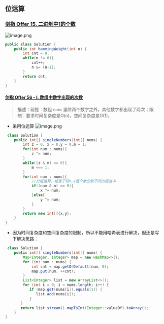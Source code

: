 ## 位运算
### [剑指 Offer 15. 二进制中1的个数](https://leetcode-cn.com/problems/er-jin-zhi-zhong-1de-ge-shu-lcof/)
![image.png](https://p3-juejin.byteimg.com/tos-cn-i-k3u1fbpfcp/cb1548c5a8a74dc6903484948d5be077~tplv-k3u1fbpfcp-watermark.image?)
```java
public class Solution {
    public int hammingWeight(int n) {
        int cnt = 0;
        while(n != 0){
            cnt++;
            n &= (n-1);
        }
        return cnt;
    }
}
```
#### [剑指 Offer 56 - I. 数组中数字出现的次数](https://leetcode-cn.com/problems/shu-zu-zhong-shu-zi-chu-xian-de-ci-shu-lcof/)
> 描述：前提：数组 `nums` 里除两个数字之外，其他数字都出现了两次；限制：要求时间复杂度是O(n)，空间复杂度是O(1)。
- 采用位运算
![image.png](https://p3-juejin.byteimg.com/tos-cn-i-k3u1fbpfcp/b65393ea266a417095e5d52b19d83f7c~tplv-k3u1fbpfcp-watermark.image?)
```java
 class Solution {
    public int[] singleNumbers(int[] nums) {
        int z = 0, x = 0,y = 0,m = 1;
        for(int num : nums){
            z ^= num;
        }
        while((z & m) == 0){
            m <<= 1;
        }
        for(int num : nums){
            //分组运算，相当于将x,y连个数分到不同的组当中
            if((num & m) == 0){
                x ^= num;
            }else{
                y ^= num;
            }
        }
        return new int[]{x,y};
    }
}
```
- 因为时间复杂度和空间复杂度的限制，所以不能用哈希表进行解决，但还是写下解决思路：
```java
 class Solution {
    public int[] singleNumbers(int[] nums) {
        Map<Integer, Integer> map = new HashMap<>();
        for (int num : nums) {
            int cnt = map.getOrDefault(num, 0);
            map.put(num, ++cnt);
        }
        List<Integer> list = new ArrayList<>();
        for (int i = 0; i < nums.length; i++) {
           if (map.get(nums[i]).equals(1)) {
              list.add(nums[i]);
           }
       }
       return list.stream().mapToInt(Integer::valueOf).toArray();
    }
}
```